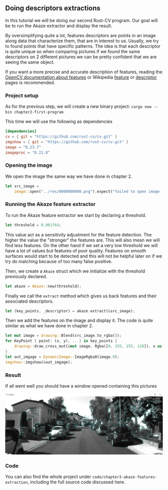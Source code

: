 ## Doing descriptors extractions

In this tutorial we will be doing our second Rust-CV program. Our goal will be to run the Akaze extractor and display the result.

By oversimplifying quite a lot, features descriptors are points in an image along data that characterize them, that are in interest to us. Usually, we try to found points that have specific patterns. The idea is that each descriptor is quite unique so when comparing pictures if we found the same descriptors on 2 different pictures we can be pretty confident that we are seeing the same object.

If you want a more precise and accurate description of features, reading the [OpenCV documentation about features](https://docs.opencv.org/master/df/d54/tutorial_py_features_meaning.html) or Wikipedia [feature](https://en.wikipedia.org/wiki/Feature_(computer_vision)) or [descriptor](https://en.wikipedia.org/wiki/Visual_descriptor) pages is recommended.

### Project setup

As for the previous step, we will create a new binary project: ``cargo new --bin chapter2-first-program``

This time we will use the following as dependencies
```toml
[dependencies]
cv = { git = "https://github.com/rust-cv/cv.git" }
imgshow = { git = "https://github.com/rust-cv/cv.git" }
image = "0.23.7"
imageproc = "0.21.0"
```

### Opening the image

We open the image the same way we have done in chapter 2.

```rs
let src_image = 
    image::open("../res/0000000000.png").expect("failed to open image file");
```

### Running the Akaze feature extractor

To run the Akaze feature extractor we start by declaring a threshold. 

```rs
let threshold = 0.001f64;
```

This value act as a sensitivity adjustment for the feature detection. The higher the value the "stronger" the features are. This will also mean we will find less features. On the other hand if we set a very low threshold we will have a lot of values but features of poor quality. Features on smooth surfaces would start to be detected and this will not be helpful later on if we try do matching because of too many false positive.

Then, we create a `Akaze` struct which we initialize with the threshold previously declared. 

```rs
let akaze = Akaze::new(threshold);
```

Finally we call the `extract` method which gives us back features and their associated descriptors.

```rs
let (key_points, _descriptor) = akaze.extract(&src_image);
```

Then we add the features on the image and display it. The code is quite similar as what we have done in chapter 2.

```rs
let mut image = drawing::Blend(src_image.to_rgba());
for KeyPoint { point: (x, y), .. } in key_points {
    drawing::draw_cross_mut(&mut image, Rgba([0, 255, 255, 128]), x as i32, y as i32);
}
let out_imgage = DynamicImage::ImageRgba8(image.0);
imgshow::imgshow(&out_imgage);
```

### Result
If all went well you should have a window opened containing this pictures

![Akaze result](./images/akaze-result.png)

### Code

You can also find the whole project under ``code/chapter3-akaze-features-extraction``, including the full source code discussed here.


